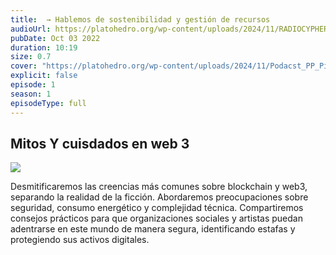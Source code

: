 ```yaml
---
title:  → Hablemos de sostenibilidad y gestión de recursos
audioUrl: https://platohedro.org/wp-content/uploads/2024/11/RADIOCYPHER_PP_EPISODIO_2.mp3
pubDate: Oct 03 2022
duration: 10:19
size: 0.7
cover: "https://platohedro.org/wp-content/uploads/2024/11/Podacst_PP_Pieza_2.jpg"
explicit: false
episode: 1
season: 1
episodeType: full
---
```



## Mitos Y cuisdados en web 3

![](https://platohedro.org/wp-content/uploads/2024/11/Podacst_PP_Pieza_3.jpg)

Desmitificaremos las creencias más comunes sobre blockchain y web3, separando la realidad de la ficción. Abordaremos preocupaciones sobre seguridad, consumo energético y complejidad técnica. Compartiremos consejos prácticos para que organizaciones sociales y artistas puedan adentrarse en este mundo de manera segura, identificando estafas y protegiendo sus activos digitales.


    